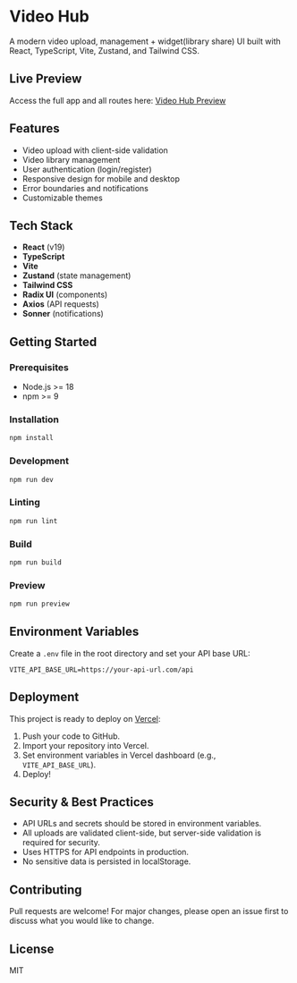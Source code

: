# Video Hub

A modern video upload, management + widget(library share) UI built with React, TypeScript, Vite, Zustand, and Tailwind CSS.

## Live Preview

Access the full app and all routes here: [Video Hub Preview](https://video-hub-git-no-protected-routes-mikeaig4reals-projects.vercel.app/)

## Features

- Video upload with client-side validation
- Video library management
- User authentication (login/register)
- Responsive design for mobile and desktop
- Error boundaries and notifications
- Customizable themes

## Tech Stack

- **React** (v19)
- **TypeScript**
- **Vite**
- **Zustand** (state management)
- **Tailwind CSS**
- **Radix UI** (components)
- **Axios** (API requests)
- **Sonner** (notifications)

## Getting Started

### Prerequisites

- Node.js >= 18
- npm >= 9

### Installation

```bash
npm install
```

### Development

```bash
npm run dev
```

### Linting

```bash
npm run lint
```

### Build

```bash
npm run build
```

### Preview

```bash
npm run preview
```

## Environment Variables

Create a `.env` file in the root directory and set your API base URL:

```
VITE_API_BASE_URL=https://your-api-url.com/api
```

## Deployment

This project is ready to deploy on [Vercel](https://vercel.com/):

1. Push your code to GitHub.
2. Import your repository into Vercel.
3. Set environment variables in Vercel dashboard (e.g., `VITE_API_BASE_URL`).
4. Deploy!

## Security & Best Practices

- API URLs and secrets should be stored in environment variables.
- All uploads are validated client-side, but server-side validation is required for security.
- Uses HTTPS for API endpoints in production.
- No sensitive data is persisted in localStorage.

## Contributing

Pull requests are welcome! For major changes, please open an issue first to discuss what you would like to change.

## License

MIT
